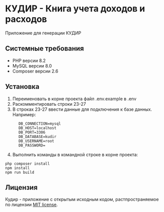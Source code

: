 # КУДИР - Книга учета доходов и расходов

Приложение для генерации КУДИР 

## Системные требования

* PHP версии 8.2
* MySQL версии 8.0
* Composer версии 2.6

## Установка

1. Переименовать в корне проекта файл .env.example в .env
2. Раскомментировать строки 23-27
3. В строках 23-27 ввести данные для подключения к базе данных.
    Например:
```
      DB_CONNECTION=mysql
      DB_HOST=localhost
      DB_PORT=3306
      DB_DATABASE=kudir
      DB_USERNAME=root
      DB_PASSWORD=
```
4. Выполнить команды в командной строке в корне проекта:
```
php composer install
npm install
npm run build
```

## Лицензия

Кудир - приложение с открытым исходным кодом, растпространяемое по лицензии [MIT license](https://opensource.org/licenses/MIT).
